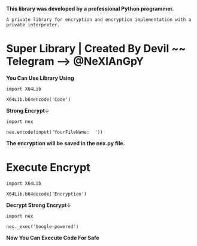 **This library was developed by a professional Python programmer.**

`A private library for encryption and encryption implementation with a private interpreter.`

# Super Library | Created By Devil ~~ Telegram —> @NeXlAnGpY #

__You Can Use Library Using__

```
import X64Lib

X64Lib.b64encode('Code')
```
**Strong Encrypt**↓

```
import nex

nex.encode(input('YourFileName:  '))
```

**The encryption will be saved in the nex.py file.**

# Execute Encrypt #

```
import X64Lib

X64Lib.b64decode('Encryption')
```
**Decrypt Strong Encrypt**↓
```
import nex

nex._exec('Google-powered')
```

**Now You Can Execute Code For Safe**
